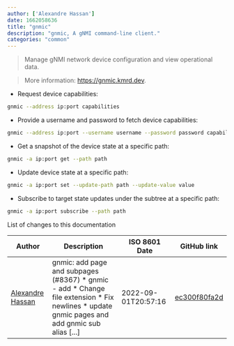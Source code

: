 ```yaml
---
author: ['Alexandre Hassan']
date: 1662058636
title: "gnmic"
description: "gnmic, A gNMI command-line client."
categories: "common"
---
```

> Manage gNMI network device configuration and view operational data.

> More information: <https://gnmic.kmrd.dev>.

- Request device capabilities:

```bash
gnmic --address ip:port capabilities
```

- Provide a username and password to fetch device capabilities:

```bash
gnmic --address ip:port --username username --password password capabilities
```

- Get a snapshot of the device state at a specific path:

```bash
gnmic -a ip:port get --path path
```

- Update device state at a specific path:

```bash
gnmic -a ip:port set --update-path path --update-value value
```

- Subscribe to target state updates under the subtree at a specific path:

```bash
gnmic -a ip:port subscribe --path path
```
List of changes to this documentation


Author | Description | ISO 8601 Date | GitHub link
------|-----|-----|-----
[Alexandre Hassan](mailto:alexhassan@live.ca) | gnmic: add page and subpages (#8367) * gnmic - add * Change file extension * Fix newlines * update gnmic pages and add gnmic sub alias [...] | 2022-09-01T20:57:16 | [ec300f80fa2d](https://github.com/tldr-pages/tldr/commit/ec300f80fa2d239ebf2a1b46afddc12468370506)

